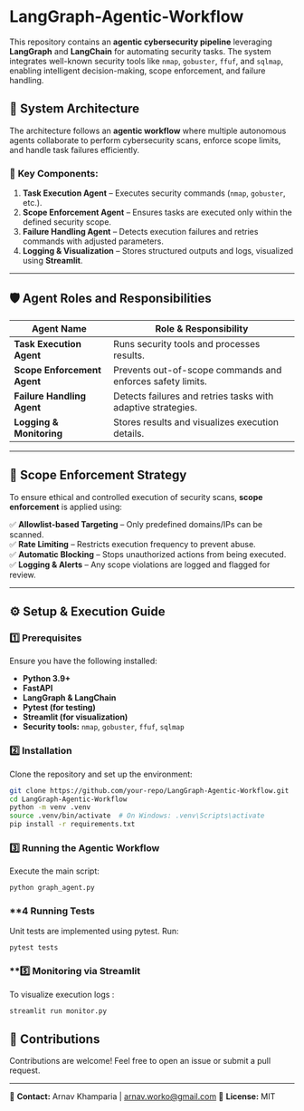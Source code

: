 # LangGraph-Agentic-Workflow

This repository contains an **agentic cybersecurity pipeline** leveraging **LangGraph** and **LangChain** for automating security tasks. The system integrates well-known security tools like `nmap`, `gobuster`, `ffuf`, and `sqlmap`, enabling intelligent decision-making, scope enforcement, and failure handling.

## 🚀 System Architecture

The architecture follows an **agentic workflow** where multiple autonomous agents collaborate to perform cybersecurity scans, enforce scope limits, and handle task failures efficiently.

### 🔹 **Key Components:**
1. **Task Execution Agent** – Executes security commands (`nmap`, `gobuster`, etc.).
2. **Scope Enforcement Agent** – Ensures tasks are executed only within the defined security scope.
3. **Failure Handling Agent** – Detects execution failures and retries commands with adjusted parameters.
4. **Logging & Visualization** – Stores structured outputs and logs, visualized using **Streamlit**.

---

## 🛡️ **Agent Roles and Responsibilities**

| Agent Name                  | Role & Responsibility |
|-----------------------------|----------------------|
| **Task Execution Agent**     | Runs security tools and processes results. |
| **Scope Enforcement Agent**  | Prevents out-of-scope commands and enforces safety limits. |
| **Failure Handling Agent**   | Detects failures and retries tasks with adaptive strategies. |
| **Logging & Monitoring**     | Stores results and visualizes execution details. |

---

## 🔐 **Scope Enforcement Strategy**

To ensure ethical and controlled execution of security scans, **scope enforcement** is applied using:

✅ **Allowlist-based Targeting** – Only predefined domains/IPs can be scanned.  
✅ **Rate Limiting** – Restricts execution frequency to prevent abuse.  
✅ **Automatic Blocking** – Stops unauthorized actions from being executed.  
✅ **Logging & Alerts** – Any scope violations are logged and flagged for review.  

---

## ⚙️ **Setup & Execution Guide**

### **1️⃣ Prerequisites**
Ensure you have the following installed:

- **Python 3.9+**
- **FastAPI**
- **LangGraph & LangChain**
- **Pytest (for testing)**
- **Streamlit (for visualization)**
- **Security tools:** `nmap`, `gobuster`, `ffuf`, `sqlmap`

### **2️⃣ Installation**
Clone the repository and set up the environment:

```bash
git clone https://github.com/your-repo/LangGraph-Agentic-Workflow.git
cd LangGraph-Agentic-Workflow
python -m venv .venv
source .venv/bin/activate  # On Windows: .venv\Scripts\activate
pip install -r requirements.txt
```

### **3️⃣ Running the Agentic Workflow**
Execute the main script:

```bash
python graph_agent.py 
```

### **4 Running Tests
Unit tests are implemented using pytest. Run:
```bash
pytest tests
```

### **5️⃣ Monitoring via Streamlit
To visualize execution logs :
```bash
streamlit run monitor.py
```


## 👥 **Contributions**
Contributions are welcome! Feel free to open an issue or submit a pull request.

---

📧 **Contact:** Arnav Khamparia | arnav.worko@gmail.com
📌 **License:** MIT  

